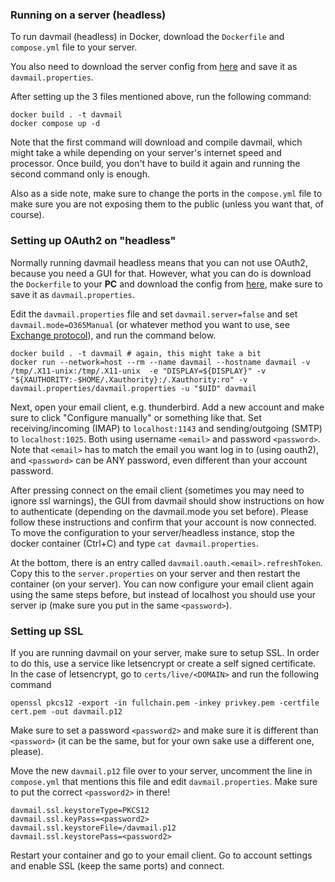 ### Running on a server (headless)

To run davmail (headless) in Docker, download the `Dockerfile` and `compose.yml` file to your server.

You also need to download the server config from [here](https://github.com/mguessan/davmail/blob/master/src/etc/davmail.properties) and save it as `davmail.properties`.


After setting up the 3 files mentioned above, run the following command:
```
docker build . -t davmail
docker compose up -d
```

Note that the first command will download and compile davmail, which might take a while depending on your server's internet speed and processor. Once build, you don't have to build it again and running the second command only is enough.

Also as a side note, make sure to change the ports in the `compose.yml` file to make sure you are not exposing them to the public (unless you want that, of course).

### Setting up OAuth2 on "headless"

Normally running davmail headless means that you can not use OAuth2, because you need a GUI for that. However, what you can do is download the `Dockerfile` to your **PC** and download the config from [here](https://github.com/mguessan/davmail/blob/master/src/etc/davmail.properties), make sure to save it as `davmail.properties`.

Edit the `davmail.properties` file and set `davmail.server=false` and set `davmail.mode=O365Manual` (or whatever method you want to use, see [Exchange protocol](https://davmail.sourceforge.net/gettingstarted.html)), and run the command below.

```
docker build . -t davmail # again, this might take a bit
docker run --network=host --rm --name davmail --hostname davmail -v /tmp/.X11-unix:/tmp/.X11-unix  -e "DISPLAY=${DISPLAY}" -v "${XAUTHORITY:-$HOME/.Xauthority}:/.Xauthority:ro" -v davmail.properties/davmail.properties -u "$UID" davmail
```


Next, open your email client, e.g. thunderbird. Add a new account and make sure to click "Configure manually" or something like that. Set receiving/incoming (IMAP) to `localhost:1143` and sending/outgoing (SMTP) to `localhost:1025`. Both using username `<email>` and password `<password>`. Note that `<email>` has to match the email you want log in to (using oauth2), and `<password>` can be ANY password, even different than your account password.

After pressing connect on the email client (sometimes you may need to ignore ssl warnings), the GUI from davmail should show instructions on how to authenticate (depending on the davmail.mode you set before). Please follow these instructions and confirm that your account is now connected. To move the configuration to your server/headless instance, stop the docker container (Ctrl+C) and type `cat davmail.properties`.

At the bottom, there is an entry called `davmail.oauth.<email>.refreshToken`. Copy this to the `server.properties` on your server and then restart the container (on your server). You can now configure your email client again using the same steps before, but instead of localhost you should use your server ip (make sure you put in the same `<password>`).

### Setting up SSL

If you are running davmail on your server, make sure to setup SSL. In order to do this, use a service like letsencrypt or create a self signed certificate. In the case of letsencrypt, go to `certs/live/<DOMAIN>` and run the following command

```
openssl pkcs12 -export -in fullchain.pem -inkey privkey.pem -certfile cert.pem -out davmail.p12
```

Make sure to set a password `<password2>` and make sure it is different than `<password>` (it can be the same, but for your own sake use a different one, please).

Move the new `davmail.p12` file over to your server, uncomment the line in `compose.yml` that mentions this file and edit `davmail.properties`. Make sure to put the correct `<password2>` in there!
```
davmail.ssl.keystoreType=PKCS12
davmail.ssl.keyPass=<password2>
davmail.ssl.keystoreFile=/davmail.p12
davmail.ssl.keystorePass=<password2>
```

Restart your container and go to your email client. Go to account settings and enable SSL (keep the same ports) and connect.
